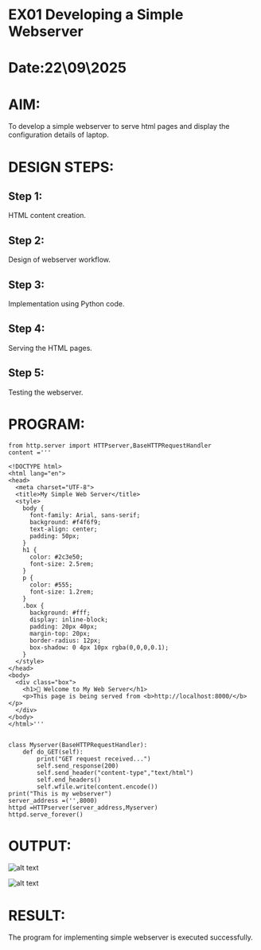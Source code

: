 # EX01 Developing a Simple Webserver

# Date:22\09\2025
# AIM:
To develop a simple webserver to serve html pages and display the configuration details of laptop.

# DESIGN STEPS:
## Step 1:
HTML content creation.

## Step 2:
Design of webserver workflow.

## Step 3:
Implementation using Python code.

## Step 4:
Serving the HTML pages.

## Step 5:
Testing the webserver.

# PROGRAM:
```from django.shortcuts import render
from http.server import HTTPserver,BaseHTTPRequestHandler
content ='''

<!DOCTYPE html>
<html lang="en">
<head>
  <meta charset="UTF-8">
  <title>My Simple Web Server</title>
  <style>
    body {
      font-family: Arial, sans-serif;
      background: #f4f6f9;
      text-align: center;
      padding: 50px;
    }
    h1 {
      color: #2c3e50;
      font-size: 2.5rem;
    }
    p {
      color: #555;
      font-size: 1.2rem;
    }
    .box {
      background: #fff;
      display: inline-block;
      padding: 20px 40px;
      margin-top: 20px;
      border-radius: 12px;
      box-shadow: 0 4px 10px rgba(0,0,0,0.1);
    }
  </style>
</head>
<body>
  <div class="box">
    <h1>🚀 Welcome to My Web Server</h1>
    <p>This page is being served from <b>http://localhost:8000/</b></p>
  </div>
</body>
</html>'''


class Myserver(BaseHTTPRequestHandler):
    def do_GET(self):
        print("GET request received...")
        self.send_response(200)
        self.send_header("content-type","text/html")
        self.end_headers()
        self.wfile.write(content.encode())
print("This is my webserver")
server_address =('',8000)
httpd =HTTPserver(server_address,Myserver)
httpd.serve_forever()
```
        
# OUTPUT:

![alt text](<../Screenshot 2025-09-18 184441.png>)


![alt text](<../Screenshot 2025-09-22 091731.png>)


# RESULT:
The program for implementing simple webserver is executed successfully.
